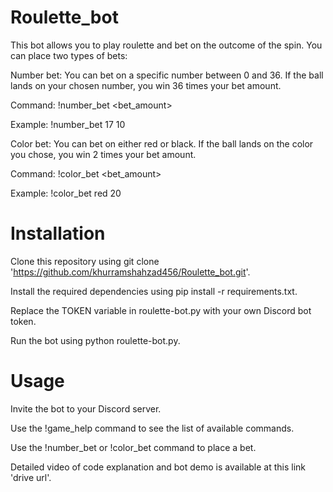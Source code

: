# Roulette_bot
This bot allows you to play roulette and bet on the outcome of the spin. You can place two types of bets:

Number bet: You can bet on a specific number between 0 and 36. If the ball lands on your chosen number, you win 36 times your bet amount.

Command: !number_bet <number> <bet_amount>

Example: !number_bet 17 10

Color bet: You can bet on either red or black. If the ball lands on the color you chose, you win 2 times your bet amount.
  
Command: !color_bet <color> <bet_amount>
  
Example: !color_bet red 20

# Installation
Clone this repository using git clone 'https://github.com/khurramshahzad456/Roulette_bot.git'.
  
Install the required dependencies using pip install -r requirements.txt.
  
Replace the TOKEN variable in roulette-bot.py with your own Discord bot token.
  
Run the bot using python roulette-bot.py.

# Usage
Invite the bot to your Discord server.
  
Use the !game_help command to see the list of available commands.
  
Use the !number_bet or !color_bet command to place a bet.
  
Detailed video of code explanation and bot demo is available at this link 'drive url'.
